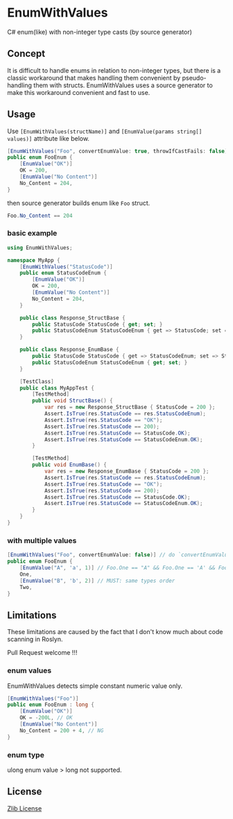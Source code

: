 # EnumWithValues

C# enum(like) with non-integer type casts (by source generator)

## Concept

It is difficult to handle enums in relation to non-integer types, but there is a classic workaround that makes handling them convenient by pseudo-handling them with structs.
EnumWithValues uses a source generator to make this workaround convenient and fast to use.

## Usage

Use `[EnumWithValues(structName)]` and `[EnumValue(params string[] values)]` attribute like below.

```csharp
[EnumWithValues("Foo", convertEnumValue: true, throwIfCastFails: false)]
public enum FooEnum {
    [EnumValue("OK")]
    OK = 200,
    [EnumValue("No Content")]
    No_Content = 204,
}
```

then source generator builds enum like `Foo` struct.

```csharp
Foo.No_Content == 204
```

### basic example

```csharp
using EnumWithValues;

namespace MyApp {
    [EnumWithValues("StatusCode")]
    public enum StatusCodeEnum {
        [EnumValue("OK")]
        OK = 200,
        [EnumValue("No Content")]
        No_Content = 204,
    }

    public class Response_StructBase {
        public StatusCode StatusCode { get; set; }
        public StatusCodeEnum StatusCodeEnum { get => StatusCode; set => StatusCode = value; }
    }

    public class Response_EnumBase {
        public StatusCode StatusCode { get => StatusCodeEnum; set => StatusCodeEnum = value; }
        public StatusCodeEnum StatusCodeEnum { get; set; }
    }

    [TestClass]
    public class MyAppTest {
        [TestMethod]
        public void StructBase() {
            var res = new Response_StructBase { StatusCode = 200 };
            Assert.IsTrue(res.StatusCode == res.StatusCodeEnum);
            Assert.IsTrue(res.StatusCode == "OK");
            Assert.IsTrue(res.StatusCode == 200);
            Assert.IsTrue(res.StatusCode == StatusCode.OK);
            Assert.IsTrue(res.StatusCode == StatusCodeEnum.OK);
        }

        [TestMethod]
        public void EnumBase() {
            var res = new Response_EnumBase { StatusCode = 200 };
            Assert.IsTrue(res.StatusCode == res.StatusCodeEnum);
            Assert.IsTrue(res.StatusCode == "OK");
            Assert.IsTrue(res.StatusCode == 200);
            Assert.IsTrue(res.StatusCode == StatusCode.OK);
            Assert.IsTrue(res.StatusCode == StatusCodeEnum.OK);
        }
    }
}

```

### with multiple values

```csharp
[EnumWithValues("Foo", convertEnumValue: false)] // do `convertEnumValue = false` when you use [EnumValue(int)]
public enum FooEnum {
    [EnumValue("A", 'a', 1)] // Foo.One == "A" && Foo.One == 'A' && Foo.One == 1
    One,
    [EnumValue("B", 'b', 2)] // MUST: same types order
    Two,
}
```

## Limitations

These limitations are caused by the fact that I don't know much about code scanning in Roslyn.

Pull Request welcome !!!

### enum values

EnumWithValues detects simple constant numeric value only.

```csharp
[EnumWithValues("Foo")]
public enum FooEnum : long {
    [EnumValue("OK")]
    OK = -200L, // OK
    [EnumValue("No Content")]
    No_Content = 200 + 4, // NG
}
```

### enum type

ulong enum value > long not supported.

## License

[Zlib License](LICENSE)
